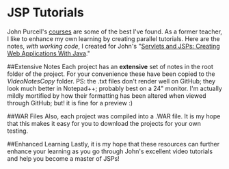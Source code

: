 JSP Tutorials
===========

John Purcell's [courses] are some of the best I've found. As a former teacher, I like to enhance my own learning by creating parallel tutorials. Here are the notes, *with working code*, I created for John's "[Servlets and JSPs: Creating Web Applications With Java]."



##Extensive Notes
Each project has an **extensive** set of notes in the root folder of the project. For your convenience these have been copied to the *VideoNotesCopy* folder. PS: the .txt files don't render well on GitHub; they look much better in Notepad++; probably best on a 24" monitor. I'm actually mildly mortified by how their formatting has been altered when viewed through GitHub; but! it is fine for a preview :)

##WAR Files
Also, each project was compiled into a .WAR file. It is my hope that this makes it easy for you to download the projects for your own testing.

##Enhanced Learning
Lastly, it is my hope that these resources can further enhance your learning as you go through John's excellent video tutorials and help you become a master of JSPs!



[courses]:http://www.caveofprogramming.com/
[Servlets and JSPs: Creating Web Applications With Java]:http://courses.caveofprogramming.com/course/servlets-and-jsps-creating-web-applications-with-java/
